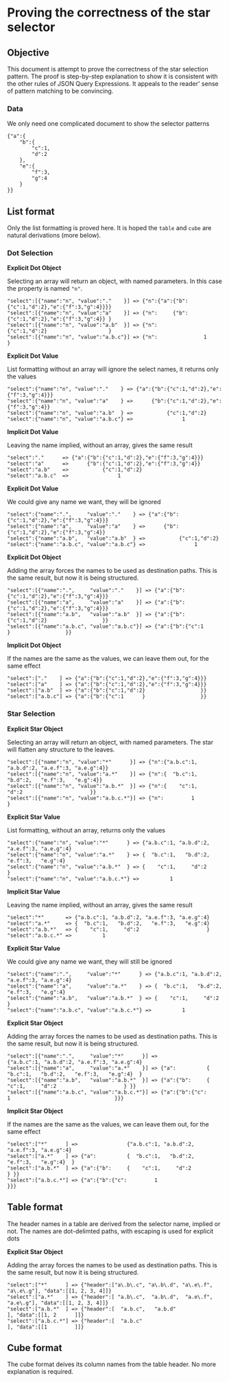 

# Proving the correctness of the star selector


## Objective

This document is attempt to prove the correctness of the star selection pattern. The proof is step-by-step explanation to show it is consistent with the other rules of JSON Query Expressions. It appeals to the reader' sense of pattern matching to be convincing.


### Data

We only need one complicated document to show the selector patterns


    {"a":{
        "b":{
            "c":1,
            "d":2
        },
        "e":{
            "f":3,
            "g":4
        }
    }}



## List format

Only the list formatting is proved here. It is hoped the `table` and `cube` are natural derivations (more below). 

### Dot Selection


**Explicit Dot Object**

Selecting an array will return an object, with named parameters. In this case the property is named `"n"`.

    "select":[{"name":"n", "value":"."    }] => {"n":{"a":{"b":{"c":1,"d":2},"e":{"f":3,"g":4}}}}
    "select":[{"name":"n", "value":"a"    }] => {"n":     {"b":{"c":1,"d":2},"e":{"f":3,"g":4}} }
    "select":[{"name":"n", "value":"a.b"  }] => {"n":          {"c":1,"d":2}                    }
    "select":[{"name":"n", "value":"a.b.c"}] => {"n":               1                           }

**Explicit Dot Value**

List formatting without an array will ignore the select names, it returns only the values

    "select":{"name":"n", "value":"."    } => {"a":{"b":{"c":1,"d":2},"e":{"f":3,"g":4}}}
    "select":{"name":"n", "value":"a"    } =>      {"b":{"c":1,"d":2},"e":{"f":3,"g":4}}
    "select":{"name":"n", "value":"a.b"  } =>           {"c":1,"d":2}
    "select":{"name":"n", "value":"a.b.c"} =>                1

**Implicit Dot Value**

Leaving the name implied, without an array, gives the same result  

    "select":"."      => {"a":{"b":{"c":1,"d":2},"e":{"f":3,"g":4}}}
    "select":"a"      =>      {"b":{"c":1,"d":2},"e":{"f":3,"g":4}}
    "select":"a.b"    =>           {"c":1,"d":2}
    "select":"a.b.c"  =>                1

**Explicit Dot Value**

We could give any name we want, they will be ignored 

    "select":{"name":".",     "value":"."    } => {"a":{"b":{"c":1,"d":2},"e":{"f":3,"g":4}}}
    "select":{"name":"a",     "value":"a"    } =>      {"b":{"c":1,"d":2},"e":{"f":3,"g":4}}
    "select":{"name":"a.b",   "value":"a.b"  } =>           {"c":1,"d":2}
    "select":{"name":"a.b.c", "value":"a.b.c"} =>                1

**Explicit Dot Object**

Adding the array forces the names to be used as destination paths. This is the same result, but now it is being structured.

    "select":[{"name":".",     "value":"."    }] => {"a":{"b":{"c":1,"d":2},"e":{"f":3,"g":4}}}
    "select":[{"name":"a",     "value":"a"    }] => {"a":{"b":{"c":1,"d":2},"e":{"f":3,"g":4}}}
    "select":[{"name":"a.b",   "value":"a.b"  }] => {"a":{"b":{"c":1,"d":2}                  }}
    "select":[{"name":"a.b.c", "value":"a.b.c"}] => {"a":{"b":{"c":1      }                  }}

**Implicit Dot Object**

If the names are the same as the values, we can leave them out, for the same effect

    "select":["."    ] => {"a":{"b":{"c":1,"d":2},"e":{"f":3,"g":4}}}
    "select":["a"    ] => {"a":{"b":{"c":1,"d":2},"e":{"f":3,"g":4}}}
    "select":["a.b"  ] => {"a":{"b":{"c":1,"d":2}                  }}
    "select":["a.b.c"] => {"a":{"b":{"c":1      }                  }}


### Star Selection


**Explicit Star Object**

Selecting an array will return an object, with named parameters. The star will flatten any structure to the leaves.

    "select":[{"name":"n", "value":"*"      }] => {"n":{"a.b.c":1, "a.b.d":2, "a.e.f":3, "a.e.g":4}}
    "select":[{"name":"n", "value":"a.*"    }] => {"n":{  "b.c":1,   "b.d":2,   "e.f":3,   "e.g":4}}
    "select":[{"name":"n", "value":"a.b.*"  }] => {"n":{    "c":1,     "d":2                      }}
    "select":[{"name":"n", "value":"a.b.c.*"}] => {"n":         1                                  }

**Explicit Star Value**

List formatting, without an array, returns only the values

    "select":{"name":"n", "value":"*"      } => {"a.b.c":1, "a.b.d":2, "a.e.f":3, "a.e.g":4}
    "select":{"name":"n", "value":"a.*"    } => {  "b.c":1,   "b.d":2,   "e.f":3,   "e.g":4}
    "select":{"name":"n", "value":"a.b.*"  } => {    "c":1,     "d":2                      }
    "select":{"name":"n", "value":"a.b.c.*"} =>          1 

**Implicit Star Value**

Leaving the name implied, without an array, gives the same result  

    "select":"*"       => {"a.b.c":1, "a.b.d":2, "a.e.f":3, "a.e.g":4}
    "select":"a.*"     => {  "b.c":1,   "b.d":2,   "e.f":3,   "e.g":4}
    "select":"a.b.*"   => {    "c":1,     "d":2                      }
    "select":"a.b.c.*" =>          1 

**Explicit Star Value**

We could give any name we want, they will still be ignored 

    "select":{"name":".",     "value":"*"      } => {"a.b.c":1, "a.b.d":2, "a.e.f":3, "a.e.g":4}
    "select":{"name":"a",     "value":"a.*"    } => {  "b.c":1,   "b.d":2,   "e.f":3,   "e.g":4}
    "select":{"name":"a.b",   "value":"a.b.*"  } => {    "c":1,     "d":2                      }
    "select":{"name":"a.b.c", "value":"a.b.c.*"} =>          1

**Explicit Star Object**

Adding the array forces the names to be used as destination paths. This is the same result, but now it is being structured.

    "select":[{"name":".",     "value":"*"      }] =>                {"a.b.c":1, "a.b.d":2, "a.e.f":3, "a.e.g":4} 
    "select":[{"name":"a",     "value":"a.*"    }] => {"a":          {  "b.c":1,   "b.d":2,   "e.f":3,   "e.g":4}  }
    "select":[{"name":"a.b",   "value":"a.b.*"  }] => {"a":{"b":     {    "c":1,     "d":2                      } }}
    "select":[{"name":"a.b.c", "value":"a.b.c.*"}] => {"a":{"b":{"c":         1                                  }}}

**Implicit Star Object**

If the names are the same as the values, we can leave them out, for the same effect

    "select":["*"      ] =>                {"a.b.c":1, "a.b.d":2, "a.e.f":3, "a.e.g":4} 
    "select":["a.*"    ] => {"a":          {  "b.c":1,   "b.d":2,   "e.f":3,   "e.g":4}  }
    "select":["a.b.*"  ] => {"a":{"b":     {    "c":1,     "d":2                      } }}
    "select":["a.b.c.*"] => {"a":{"b":{"c":         1                                  }}}


## Table format

The header names in a table are derived from the selector name, implied or not. The names are dot-delimted paths, with escaping is used for explicit dots

**Explicit Star Object**

Adding the array forces the names to be used as destination paths. This is the same result, but now it is being structured.

    "select":["*"      ] => {"header":["a\.b\.c", "a\.b\.d", "a\.e\.f", "a\.e\.g"], "data":[[1, 2, 3, 4]]} 
    "select":["a.*"    ] => {"header":[ "a.b\.c",  "a.b\.d",  "a.e\.f",  "a.e\.g"], "data":[[1, 2, 3, 4]]}
    "select":["a.b.*"  ] => {"header":[  "a.b.c",   "a.b.d"                      ], "data":[[1, 2      ]]}
    "select":["a.b.c.*"] => {"header":[  "a.b.c"                                 ], "data":[[1         ]]}


## Cube format

The cube format deives its column names from the table header. No more explanation is required.
